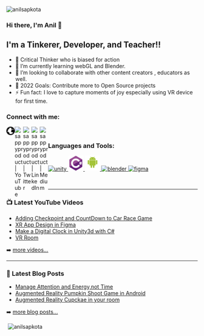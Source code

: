 <p align="left"> <img src="https://komarev.com/ghpvc/?username=anilsapkota&label=Profile%20views&color=0e75b6&style=flat" alt="anilsapkota" /> </p>

### Hi there, I'm Anil 👋 


## I'm a Tinkerer, Developer, and Teacher!!

- 🔭 Critical Thinker who is biased for action
- 🌱 I’m currently learning webGL and Blender.
- 👯 I’m looking to collaborate with other content creators , educators as well. 
- 🥅 2022 Goals: Contribute more to Open Source projects
- ⚡ Fun fact: I love to capture moments of joy especially using VR device for first time.

### Connect with me:

[<img align="left" alt="medium.com" width="22px" src="https://raw.githubusercontent.com/iconic/open-iconic/master/svg/globe.svg" />][medium]
[<img align="left" alt="sappyproduct | YouTube" width="22px" src="https://raw.githubusercontent.com/rahuldkjain/github-profile-readme-generator/master/src/images/icons/Social/youtube.svg" />][youtube]
[<img align="left" alt="sappyproduct | Twitter" width="22px" src="https://raw.githubusercontent.com/rahuldkjain/github-profile-readme-generator/master/src/images/icons/Social/twitter.svg" />][twitter]
[<img align="left" alt="sappyproduct | LinkedIn" width="22px" src="https://raw.githubusercontent.com/rahuldkjain/github-profile-readme-generator/master/src/images/icons/Social/linked-in-alt.svg" />][linkedin]
<img align="left" alt="sappyproduct | Medium" width="22px" src="https://raw.githubusercontent.com/rahuldkjain/github-profile-readme-generator/master/src/images/icons/Social/medium.svg" />


<br />

### Languages and Tools:
<p align="left"> <a href="https://unity.com/" target="_blank" rel="noreferrer"> <img src="https://www.vectorlogo.zone/logos/unity3d/unity3d-icon.svg" alt="unity" width="40" height="40"/> </a><a href="https://www.w3schools.com/cs/" target="_blank" rel="noreferrer"> <img src="https://raw.githubusercontent.com/devicons/devicon/master/icons/csharp/csharp-original.svg" alt="csharp" width="40" height="40"/> </a><a href="https://developer.android.com" target="_blank" rel="noreferrer"> <img src="https://raw.githubusercontent.com/devicons/devicon/master/icons/android/android-original-wordmark.svg" alt="android" width="40" height="40"/> 
</a> <a href="https://www.blender.org/" target="_blank" rel="noreferrer"> <img src="https://download.blender.org/branding/community/blender_community_badge_white.svg" alt="blender" width="40" height="40"/> </a>  <a href="https://www.figma.com/" target="_blank" rel="noreferrer"> <img src="https://www.vectorlogo.zone/logos/figma/figma-icon.svg" alt="figma" width="40" height="40"/> </a> 


<!--
<a href="https://developer.mozilla.org/en-US/docs/Web/JavaScript" target="_blank" rel="noreferrer"> <img src="https://raw.githubusercontent.com/devicons/devicon/master/icons/javascript/javascript-original.svg" alt="javascript" width="40" height="40"/> </a> <a href="https://www.python.org" target="_blank" rel="noreferrer"> <img src="https://raw.githubusercontent.com/devicons/devicon/master/icons/python/python-original.svg" alt="python" width="40" height="40"/> </a> <a href="https://www.tensorflow.org" target="_blank" rel="noreferrer"> <img src="https://www.vectorlogo.zone/logos/tensorflow/tensorflow-icon.svg" alt="tensorflow" width="40" height="40"/> 
</a> 
-->
 </p>

<br />

---

### 📺 Latest YouTube Videos

<!-- YOUTUBE:START -->
- [Adding Checkpoint and CountDown to Car Race Game](https://www.youtube.com/watch?v=hj8kzm7t924&t=93s)
- [XR App Design in Figma](https://www.youtube.com/watch?v=CQii6awv_6Q)
- [Make a Digital Clock in Unity3d with C# ](https://www.youtube.com/watch?v=E43CvnUhQt4&t=46s)
- [VR Room](https://www.youtube.com/watch?v=uNEyThyKb4k&t=1s)
<!-- YOUTUBE:END -->

➡️ [more videos...](https://www.youtube.com/channel/UCpbGb4X4C1B_GKpdSb6ImgA/videosr)

---


### 📕 Latest Blog Posts

<!-- BLOG-POST-LIST:START -->
- [Manage Attention and Energy,not Time](https://medium.com/@sappyproduct/manage-attention-and-energy-not-time-b0dd472351d6)
- [Augmented Reality Pumpkin Shoot Game in Android ](https://medium.com/@sappyproduct/ar-pumpkin-shoot-game-in-android-e011bdfdd0a3)
- [Augmented Reality Cupckae in your room](https://dev.to/codestackr/notion-youtube-a-powerful-combination-for-productivity-1def)
<!-- BLOG-POST-LIST:END -->

➡️ [more blog posts...](https://www.linkedin.com/in/anilsapkota/)

<p>&nbsp;<img align="center" src="https://github-readme-stats.vercel.app/api?username=anilsapkota&show_icons=true&locale=en" alt="anilsapkota" /></p>



[twitter]: https://twitter.com/sappyproduct
[youtube]: https://www.youtube.com/channel/UCpbGb4X4C1B_GKpdSb6ImgA/videos
[linkedin]: https://www.linkedin.com/in/anilsapkota/
[medium]:https://medium.com/@sappyproduct
